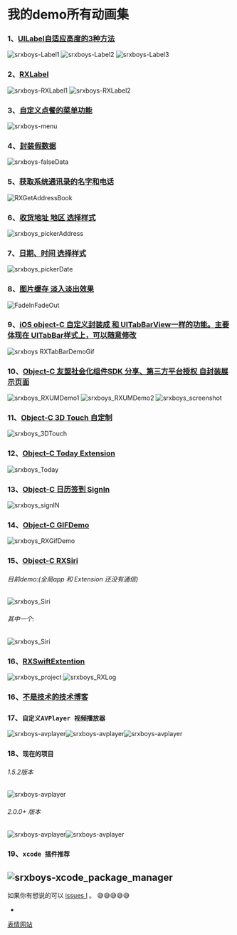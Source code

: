 # 我的demo所有动画集

### 1、[UILabel自适应高度的3种方法](https://github.com/srxboys/RXExtenstion#1uilabel自适应高度的3种方法)
![srxboys-Label1](https://github.com/srxboys/RXExtenstion/blob/master/srxboys/label/srxboys_UILabel1.gif)
![srxboys-Label2](https://github.com/srxboys/RXExtenstion/blob/master/srxboys/label/srxboys_UILabel2.gif)
![srxboys-Label3](https://github.com/srxboys/RXExtenstion/blob/master/srxboys/label/srxboys_UILabel3.gif)

### 2、[RXLabel](https://github.com/srxboys/RXLabel#rxlabel)
![srxboys-RXLabel1](https://github.com/srxboys/RXLabel/blob/master/RXLabel.gif) ![srxboys-RXLabel2](https://github.com/srxboys/RXLabel/blob/master/RXLabel_2.gif)

### 3、[自定义点餐的菜单功能](https://github.com/srxboys/RXExtenstion#3自定义点餐的菜单功能)
![srxboys-menu](https://github.com/srxboys/RXExtenstion/blob/master/srxboys/Menu/srxboys_Menu.gif)


### 4、[封装假数据](https://github.com/srxboys/RXExtenstion#4封装假数据)
![srxboys-falseData](https://github.com/srxboys/RXExtenstion/blob/master/srxboys/falseData/srxboys_falseData.gif)

### 5、[获取系统通讯录的名字和电话](https://github.com/srxboys/RXGetAddressBook#rxgetaddressbook)
![RXGetAddressBook](https://github.com/srxboys/RXGetAddressBook/blob/master/srxboys_RXGetAddressBook.gif) 

### 6、[收货地址 地区 选择样式](https://github.com/srxboys/RXExtenstion#6收货地址-地区-选择样式)
![srxboys_pickerAddress](https://github.com/srxboys/RXExtenstion/blob/master/srxboys/address/address.gif)

### 7、[日期、时间 选择样式](https://github.com/srxboys/RXExtenstion#7日期时间-选择样式)
![srxboys_pickerDate](https://github.com/srxboys/RXExtenstion/blob/master/srxboys/datePicker/datePicker.gif)

### 8、[图片缓存 淡入淡出效果](https://github.com/srxboys/SDWebImage-FadeInFadeOut)  <br>
![[FadeInFadeOut](https://github.com/srxboys/SDWebImage-FadeInFadeOut)](https://github.com/srxboys/SDWebImage-FadeInFadeOut/blob/master/Example/Example/UIImageView+FadeInFadeOut.gif?raw=true)

### 9、[iOS object-C 自定义封装成 和 UITabBarView一样的功能。主要体现在 UITabBar样式上，可以随意修改](https://github.com/srxboys/RXTabBarDemo)
![srxboys RXTabBarDemoGif](https://github.com/srxboys/RXTabBarDemo/blob/master/RXTabBarDemo/Mode/srxboys_RXTabBarDemo.gif)

### 10、[Object-C 友盟社会化组件SDK 分享、第三方平台授权 自封装展示页面](https://github.com/srxboys/RXUMDemo)
![srxboys_RXUMDemo1](https://github.com/srxboys/RXUMDemo/blob/master/RXUMDemo1/srxboys_UMShare.gif)
![srxboys_RXUMDemo2](https://github.com/srxboys/RXUMDemo/blob/master/RXUMDemo2/srxboys_UMDemo2.gif)
![srxboys_screenshot](https://github.com/srxboys/RXUMDemo/blob/master/RXUMDemo1/srxboys_screenshot.gif)

### 11、[Object-C  3D Touch 自定制](https://github.com/srxboys/RXExtenstion#83d-touch-自定制)
![srxboys_3DTouch](https://github.com/srxboys/RXExtenstion/blob/master/srxboys/3DTouch/srxboys_3DTouch.gif)

### 12、[Object-C  Today Extension](https://github.com/srxboys/RXTodayDemo)
![srxboys_Today](https://github.com/srxboys/RXTodayDemo/blob/master/srxboys/srxboys_today.gif)

### 13、[Object-C  日历签到 SignIn](https://github.com/srxboys/RXSignIN)
![srxboys_signIN](https://github.com/srxboys/RXSignIN/blob/master/srxboys/signIN.gif)

### 14、[Object-C  GIFDemo](https://github.com/srxboys/GIFDemo)
![srxboys_RXGifDemo](https://github.com/srxboys/GIFDemo/blob/master/gifDemo.gif) 

### 15、[Object-C  RXSiri](https://github.com/iOSBrothers/RXSiri)
###### 目前demo:(全局app 和 Extension 还没有通信)
![srxboys_Siri](https://github.com/iOSBrothers/RXSiri/blob/master/srxboys/RXSiri.png)
###### 其中一个:
![srxboys_Siri](https://github.com/iOSBrothers/RXSiri/blob/master/srxboys/sendMessage.png)

### 16、[RXSwiftExtention](https://github.com/srxboys/RXSwiftExtention)
![srxboys_project](https://github.com/srxboys/RXSwiftExtention/blob/master/githubSource/app_srxboys.gif)
![srxboys_RXLog](https://github.com/srxboys/RXSwiftExtention/blob/master/githubSource/RXLog.png)

### 16、[不是技术的技术博客](https://weibo.com/srxboys)

### 17、`自定义AVPlayer 视频播放器`
![srxboys-avplayer](https://github.com/srxboys/RXImages/blob/master/GHS/srxboys_AVPlayer.gif)![srxboys-avplayer](https://github.com/srxboys/RXImages/blob/master/GHS/srxboys_AVPlayer2.gif)![srxboys-avplayer](https://github.com/srxboys/RXImages/blob/master/GHS/srxboys_AVPlayer3.gif)

### 18、`现在的项目`
###### 1.5.2版本
![srxboys-avplayer](https://github.com/srxboys/RXImages/blob/master/GHS/srxboys_GHS1.5.2.gif)
###### 2.0.0+ 版本
![srxboys-avplayer](https://github.com/srxboys/RXImages/blob/master/GHS/srxboys.gif)![srxboys-avplayer](https://github.com/srxboys/RXImages/blob/master/GHS/srxboys_TableView_navigation.gif)

### 19、`xcode 插件推荐`
![srxboys-xcode_package_manager](https://github.com/srxboys/RXImages/blob/master/GHS/xcode_package_manager.png)
-

如果你有想说的可以 [issues I](https://github.com/srxboys/RXExtenstion/issues) 。
:sweat_smile::sweat_smile::sweat_smile::sweat_smile::sweat_smile:

-
[表情网站](http://www.emoji-cheat-sheet.com/)
